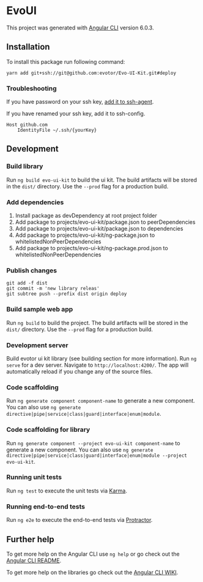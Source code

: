 # EvoUI

This project was generated with [Angular CLI](https://github.com/angular/angular-cli) version 6.0.3.

## Installation

To install this package run following command:

```
yarn add git+ssh://git@github.com:evotor/Evo-UI-Kit.git#deploy
```

### Troubleshooting

If you have password on your ssh key, [add it to ssh-agent](https://help.github.com/articles/generating-a-new-ssh-key-and-adding-it-to-the-ssh-agent/#adding-your-ssh-key-to-the-ssh-agent).

If you have renamed your ssh key, add it to ssh-config.

```
Host github.com
    IdentityFile ~/.ssh/{yourKey}
```

## Development

### Build library

Run `ng build evo-ui-kit` to build the ui kit. The build artifacts will be stored in the `dist/` directory. Use the `--prod` flag for a production build.

### Add dependencies

1. Install package as devDependency at root project folder
1. Add package to projects/evo-ui-kit/package.json to peerDependencies
1. Add package to projects/evo-ui-kit/package.json to dependencies
1. Add package to projects/evo-ui-kit/ng-package.json to whitelistedNonPeerDependencies
1. Add package to projects/evo-ui-kit/ng-package.prod.json to whitelistedNonPeerDependencies

### Publish changes

```
git add -f dist
git commit -m 'new library releas'
git subtree push --prefix dist origin deploy
```

### Build sample web app

Run `ng build` to build the project. The build artifacts will be stored in the `dist/` directory. Use the `--prod` flag for a production build.

### Development server

Build evotor ui kit library (see building section for more information). Run `ng serve` for a dev server. Navigate to `http://localhost:4200/`. The app will automatically reload if you change any of the source files.

### Code scaffolding

Run `ng generate component component-name` to generate a new component. You can also use `ng generate directive|pipe|service|class|guard|interface|enum|module`.

### Code scaffolding for library

Run `ng generate component --project evo-ui-kit component-name` to generate a new component. You can also use `ng generate directive|pipe|service|class|guard|interface|enum|module --project evo-ui-kit`.

### Running unit tests

Run `ng test` to execute the unit tests via [Karma](https://karma-runner.github.io).

### Running end-to-end tests

Run `ng e2e` to execute the end-to-end tests via [Protractor](http://www.protractortest.org/).

## Further help

To get more help on the Angular CLI use `ng help` or go check out the [Angular CLI README](https://github.com/angular/angular-cli/blob/master/README.md).

To get more help on the libraries go check out the [Angular CLI WIKI](https://github.com/angular/angular-cli/wiki/stories-create-library).
